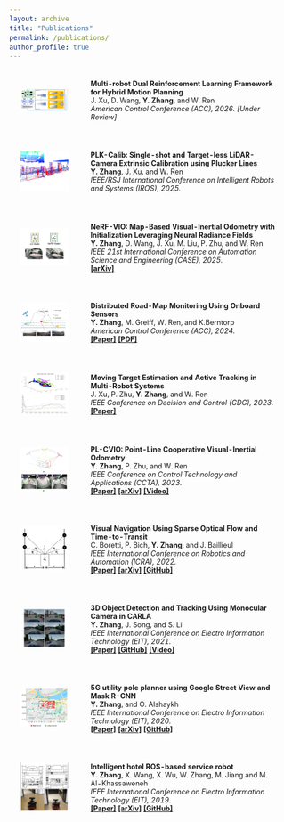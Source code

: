 ```yaml
---
layout: archive
title: "Publications"
permalink: /publications/
author_profile: true
---
```


<html>
    <table style="width:100%;border:0px;border-spacing:0px;border-collapse:separate;margin-right:auto;margin-left:auto;font-size:90%;">
          <tr onmouseout="nightsight_stop()" onmouseover="nightsight_start()">
            <td style="padding:20px;width:25%;vertical-align:middle;border-left-style:none;border-bottom-style:none;border-top-style:none;border-right-style:none">
              <img src="../images/ccta2025.png" alt="hpp" style="border-style: none" >
            </td>
            <td style="padding:20px;width:75%;vertical-align:middle;border-left-style:none;border-bottom-style:none;border-top-style:none;border-right-style:none">
                <papertitle><strong>Multi-robot Dual Reinforcement Learning Framework for Hybrid Motion Planning</strong>
                </papertitle>
              <br>
                J. Xu, D. Wang, <strong>Y. Zhang</strong>, and W. Ren
              <br>
              <em>American Control Conference (ACC), 2026. [Under Review]</em><br>
            </td>
          </tr>
    </table>
    <table style="width:100%;border:0px;border-spacing:0px;border-collapse:separate;margin-right:auto;margin-left:auto;font-size:90%;">
          <tr onmouseout="nightsight_stop()" onmouseover="nightsight_start()">
            <td style="padding:20px;width:25%;vertical-align:middle;border-left-style:none;border-bottom-style:none;border-top-style:none;border-right-style:none">
              <img src="../images/iros2025.png" alt="hpp" style="border-style: none" >
            </td>
            <td style="padding:20px;width:75%;vertical-align:middle;border-left-style:none;border-bottom-style:none;border-top-style:none;border-right-style:none">
                <papertitle><strong>PLK-Calib: Single-shot and Target-less LiDAR-Camera Extrinsic Calibration using Plucker Lines</strong>
                </papertitle>
              <br>
                <strong>Y. Zhang</strong>, J. Xu, and W. Ren
              <br>
              <em>IEEE/RSJ International Conference on Intelligent Robots and Systems (IROS), 2025.</em><br>
            </td>
          </tr>
    </table>
    <!-- <table style="width:100%;border:0px;border-spacing:0px;border-collapse:separate;margin-right:auto;margin-left:auto;font-size:90%;">
          <tr onmouseout="nightsight_stop()" onmouseover="nightsight_start()">
            <td style="padding:20px;width:25%;vertical-align:middle;border-left-style:none;border-bottom-style:none;border-top-style:none;border-right-style:none">
              <img src="../images/nsdi2025.png" alt="hpp" style="border-style: none" >
            </td>
            <td style="padding:20px;width:75%;vertical-align:middle;border-left-style:none;border-bottom-style:none;border-top-style:none;border-right-style:none">
                <papertitle><strong>CooperSLAM: Infrastructure-less Cooperative SLAM for Interactive Multi-user Augmented Reality</strong>
                </papertitle>
              <br>
                <strong>Y. Zhang</strong>, J. Yue, W. Ren, J. Chen, S. Krishnamurthy, and H. Qiu
              <br>
              <em>22nd USENIX Symposium on Networked Systems Design and Implementation (NSDI), 2025. [Under Review]</em><br>
            </td>
          </tr>
    </table> -->
    <table style="width:100%;border:0px;border-spacing:0px;border-collapse:separate;margin-right:auto;margin-left:auto;font-size:90%;">
          <tr onmouseout="nightsight_stop()" onmouseover="nightsight_start()">
            <td style="padding:20px;width:25%;vertical-align:middle;border-left-style:none;border-bottom-style:none;border-top-style:none;border-right-style:none">
              <img src="../images/case2025.png" alt="hpp" style="border-style: none" >
            </td>
            <td style="padding:20px;width:75%;vertical-align:middle;border-left-style:none;border-bottom-style:none;border-top-style:none;border-right-style:none">
                <papertitle><strong>NeRF-VIO: Map-Based Visual-Inertial Odometry with Initialization Leveraging Neural Radiance Fields</strong>
                </papertitle>
              <br>
                <strong>Y. Zhang</strong>, D. Wang, J. Xu, M. Liu, P. Zhu, and W. Ren
              <br>
              <em>IEEE 21st International Conference on Automation Science and Engineering (CASE), 2025.</em><br>
              <a href="https://arxiv.org/pdf/2503.07952.pdf"><strong>[arXiv]</strong></a>
            </td>
          </tr>
    </table>
    <table style="width:100%;border:0px;border-spacing:0px;border-collapse:separate;margin-right:auto;margin-left:auto;font-size:90%;">
          <tr onmouseout="nightsight_stop()" onmouseover="nightsight_start()">
            <td style="padding:20px;width:25%;vertical-align:middle;border-left-style:none;border-bottom-style:none;border-top-style:none;border-right-style:none">
              <img src="../images/acc2024.png" alt="hpp" style="border-style: none" >
            </td>
            <td style="padding:20px;width:75%;vertical-align:middle;border-left-style:none;border-bottom-style:none;border-top-style:none;border-right-style:none">
                <papertitle><strong>Distributed Road-Map Monitoring Using Onboard Sensors</strong>
                </papertitle>
              <br>
                <strong>Y. Zhang</strong>, M. Greiff, W. Ren, and K.Berntorp
              <br>
              <em>American Control Conference (ACC), 2024.</em><br>
              <a href="https://ieeexplore.ieee.org/document/10644978"><strong>[Paper]</strong></a>
              <a href="https://www.merl.com/publications/docs/TR2024-093.pdf"><strong>[PDF]</strong></a>
            </td>
          </tr>
    </table>
    <table style="width:100%;border:0px;border-spacing:0px;border-collapse:separate;margin-right:auto;margin-left:auto;font-size:90%;">
          <tr onmouseout="nightsight_stop()" onmouseover="nightsight_start()">
            <td style="padding:20px;width:25%;vertical-align:middle;border-left-style:none;border-bottom-style:none;border-top-style:none;border-right-style:none">
              <img src="../images/cdc2023.png" alt="hpp" style="border-style: none" >
            </td>
            <td style="padding:20px;width:75%;vertical-align:middle;border-left-style:none;border-bottom-style:none;border-top-style:none;border-right-style:none">
                <papertitle><strong>Moving Target Estimation and Active Tracking in Multi-Robot Systems</strong>
                </papertitle>
              <br>
                J. Xu, P. Zhu, <strong>Y. Zhang</strong>, and W. Ren
              <br>
              <em>IEEE Conference on Decision and Control (CDC), 2023.</em><br>
              <a href="https://ieeexplore.ieee.org/document/10383940"><strong>[Paper]</strong></a>
            </td>
          </tr>
    </table>
    <table style="width:100%;border:0px;border-spacing:0px;border-collapse:separate;margin-right:auto;margin-left:auto;font-size:90%;">
          <tr onmouseout="nightsight_stop()" onmouseover="nightsight_start()">
            <td style="padding:20px;width:25%;vertical-align:middle;border-left-style:none;border-bottom-style:none;border-top-style:none;border-right-style:none">
              <img src="../images/ccta2023.png" alt="hpp" style="border-style: none" >
            </td>
            <td style="padding:20px;width:75%;vertical-align:middle;border-left-style:none;border-bottom-style:none;border-top-style:none;border-right-style:none">
                <papertitle><strong>PL-CVIO: Point-Line Cooperative Visual-Inertial Odometry</strong>
                </papertitle>
              <br>
                <strong>Y. Zhang</strong>, P. Zhu, and W. Ren
              <br>
              <em>IEEE Conference on Control Technology and Applications (CCTA), 2023.</em><br>
              <a href="https://ieeexplore.ieee.org/document/10253266"><strong>[Paper]</strong></a>
              <a href="https://arxiv.org/pdf/2311.05717.pdf"><strong>[arXiv]</strong></a>
              <a href="https://www.youtube.com/watch?v=nDE9S8CzRk4"><strong>[Video]</strong></a>
            </td>
          </tr>
    </table>
    <table style="width:100%;border:0px;border-spacing:0px;border-collapse:separate;margin-right:auto;margin-left:auto;font-size:90%;">
          <tr onmouseout="nightsight_stop()" onmouseover="nightsight_start()">
            <td style="padding:20px;width:25%;vertical-align:middle;border-left-style:none;border-bottom-style:none;border-top-style:none;border-right-style:none">
              <img src="../images/icra2022.png" alt="hpp" style="border-style: none" >
            </td>
            <td style="padding:20px;width:75%;vertical-align:middle;border-left-style:none;border-bottom-style:none;border-top-style:none;border-right-style:none">
                <papertitle><strong>Visual Navigation Using Sparse Optical Flow and Time-to-Transit</strong>
                </papertitle>
              <br>
                C. Boretti, P. Bich, <strong>Y. Zhang</strong>, and J. Baillieul
              <br>
              <em>IEEE International Conference on Robotics and Automation (ICRA), 2022.</em><br>
              <a href="https://ieeexplore.ieee.org/document/9812032"><strong>[Paper]</strong></a>
              <a href="https://arxiv.org/pdf/2111.09669.pdf"><strong>[arXiv]</strong></a>
              <a href="https://github.com/johnbaillieul/Vision_based_Navigation_TTT"><strong>[GitHub]</strong></a>
            </td>
          </tr>
    </table>
    <table style="width:100%;border:0px;border-spacing:0px;border-collapse:separate;margin-right:auto;margin-left:auto;font-size:90%;">
          <tr onmouseout="nightsight_stop()" onmouseover="nightsight_start()">
            <td style="padding:20px;width:25%;vertical-align:middle;border-left-style:none;border-bottom-style:none;border-top-style:none;border-right-style:none">
              <img src="../images/eit2021.png" alt="hpp" style="border-style: none" >
            </td>
            <td style="padding:20px;width:75%;vertical-align:middle;border-left-style:none;border-bottom-style:none;border-top-style:none;border-right-style:none">
                <papertitle><strong>3D Object Detection and Tracking Using Monocular Camera in CARLA</strong>
                </papertitle>
              <br>
                <strong>Y. Zhang</strong>, J. Song, and S. Li
              <br>
              <em>IEEE International Conference on Electro Information Technology (EIT), 2021.</em><br>
              <a href="https://ieeexplore.ieee.org/document/9491905"><strong>[Paper]</strong></a>
              <a href="https://github.com/zhangyanyu0722/Carla_3D_Tracking"><strong>[GitHub]</strong></a>
              <a href="https://www.youtube.com/watch?v=-b9xSzzZPd8"><strong>[Video]</strong></a>
            </td>
          </tr>
    </table>
    <table style="width:100%;border:0px;border-spacing:0px;border-collapse:separate;margin-right:auto;margin-left:auto;font-size:90%;">
          <tr onmouseout="nightsight_stop()" onmouseover="nightsight_start()">
            <td style="padding:20px;width:25%;vertical-align:middle;border-left-style:none;border-bottom-style:none;border-top-style:none;border-right-style:none">
              <img src="../images/eit2020.png" alt="hpp" style="border-style: none" >
            </td>
            <td style="padding:20px;width:75%;vertical-align:middle;border-left-style:none;border-bottom-style:none;border-top-style:none;border-right-style:none">
                <papertitle><strong>5G utility pole planner using Google Street View and Mask R-CNN</strong>
                </papertitle>
              <br>
                <strong>Y. Zhang</strong>, and O. Alshaykh
              <br>
              <em>IEEE International Conference on Electro Information Technology (EIT), 2020.</em><br>
              <a href="https://ieeexplore.ieee.org/document/9208333"><strong>[Paper]</strong></a>
              <a href="https://arxiv.org/pdf/2008.11689.pdf"><strong>[arXiv]</strong></a>
              <a href="https://github.com/zhangyanyu0722/5G-Utility-Pole-Planner"><strong>[GitHub]</strong></a>
            </td>
          </tr>
    </table>
    <table style="width:100%;border:0px;border-spacing:0px;border-collapse:separate;margin-right:auto;margin-left:auto;font-size:90%;">
          <tr onmouseout="nightsight_stop()" onmouseover="nightsight_start()">
            <td style="padding:20px;width:25%;vertical-align:middle;border-left-style:none;border-bottom-style:none;border-top-style:none;border-right-style:none">
              <img src="../images/eit2019.png" alt="hpp" style="border-style: none" >
            </td>
            <td style="padding:20px;width:75%;vertical-align:middle;border-left-style:none;border-bottom-style:none;border-top-style:none;border-right-style:none">
                <papertitle><strong>Intelligent hotel ROS-based service robot</strong>
                </papertitle>
              <br>
                <strong>Y. Zhang</strong>, X. Wang, X. Wu, W. Zhang, M. Jiang and M. Al-Khassaweneh
              <br>
              <em>IEEE International Conference on Electro Information Technology (EIT), 2019.</em><br>
              <a href="https://ieeexplore.ieee.org/document/8834040"><strong>[Paper]</strong></a>
              <a href="https://arxiv.org/pdf/2009.00594.pdf"><strong>[arXiv]</strong></a>
              <a href="https://github.com/zhangyanyu0722/Intelligent-Hotel-ROS-based-Service-Robot"><strong>[GitHub]</strong></a>
            </td>
          </tr>
    </table>
</html>